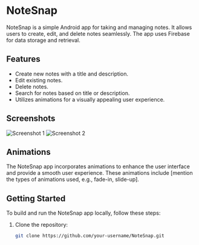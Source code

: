 # NoteSnap

NoteSnap is a simple Android app for taking and managing notes. It allows users to create, edit, and delete notes seamlessly. The app uses Firebase for data storage and retrieval.

## Features

- Create new notes with a title and description.
- Edit existing notes.
- Delete notes.
- Search for notes based on title or description.
- Utilizes animations for a visually appealing user experience.

## Screenshots

![Screenshot 1](path/to/screenshot1.png)
![Screenshot 2](path/to/screenshot2.png)
<!-- Add more screenshots as needed -->

## Animations

The NoteSnap app incorporates animations to enhance the user interface and provide a smooth user experience. These animations include [mention the types of animations used, e.g., fade-in, slide-up].

## Getting Started

To build and run the NoteSnap app locally, follow these steps:

1. Clone the repository:

   ```bash
   git clone https://github.com/your-username/NoteSnap.git
